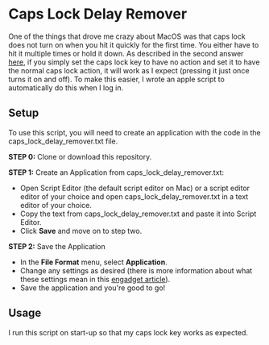 # Caps Lock Delay Remover
One of the things that drove me crazy about MacOS was that caps lock does not turn on when you hit it quickly for the first time.  You either have to hit it multiple times or hold it down.  As described in the second answer [here](https://apple.stackexchange.com/questions/81234/how-to-remove-caps-lock-delay-on-apple-macbook-pro-aluminum-keyboard), if you simply set the caps lock key to have no action and set it to have the normal caps lock action, it will work as I expect (pressing it just once turns it on and off).  To make this easier, I wrote an apple script to automatically do this when I log in.

## Setup
To use this script, you will need to create an application with the code in the caps_lock_delay_remover.txt file.

**STEP 0:** Clone or download this repository.

**STEP 1:** Create an Application from caps_lock_delay_remover.txt:
- Open Script Editor (the default script editor on Mac) or a script editor editor of your choice and open caps_lock_delay_remover.txt in a text editor of your choice.
- Copy the text from caps_lock_delay_remover.txt and paste it into Script Editor.
- Click **Save** and move on to step two.

**STEP 2:** Save the Application
- In the **File Format** menu, select **Application**.
- Change any settings as desired (there is more information about what these settings mean in this [engadget article](https://www.engadget.com/2008/01/13/applescript-saving-scripts/)).
- Save the application and you're good to go!

## Usage
I run this script on start-up so that my caps lock key works as expected.

